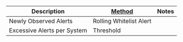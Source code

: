 | Description                 | [Method](/Detection-Methods.md) | Notes |
| --------------------------- | ------------------------------- | ----- |
| Newly Observed Alerts       | Rolling Whitelist Alert         |       |
| Excessive Alerts per System | Threshold                       |       |

